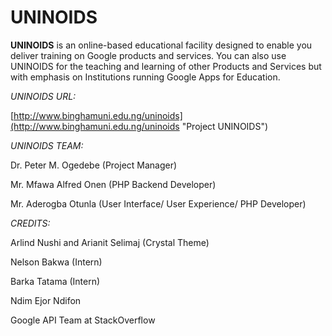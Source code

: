 **UNINOIDS**
================
**UNINOIDS** is an online-based educational facility designed to enable you deliver training on Google products and services. You can also use UNINOIDS for the teaching and learning of other Products and Services but with emphasis on Institutions running Google Apps for Education.

*UNINOIDS URL:*

[http://www.binghamuni.edu.ng/uninoids](http://www.binghamuni.edu.ng/uninoids "Project UNINOIDS")

*UNINOIDS TEAM:*

Dr. Peter M. Ogedebe (Project Manager)

Mr. Mfawa Alfred Onen (PHP Backend Developer)

Mr. Aderogba Otunla (User Interface/ User Experience/ PHP Developer)


*CREDITS:*

Arlind Nushi and Arianit Selimaj (Crystal Theme)

Nelson Bakwa (Intern)

Barka Tatama (Intern)

Ndim Ejor Ndifon

Google API Team at StackOverflow
